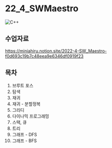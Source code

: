 # 22_4_SWMaestro

![C++](https://img.shields.io/badge/c++-%2300599C.svg?style=for-the-badge&logo=c%2B%2B&logoColor=white)

## 수업자료

<https://miniahiru.notion.site/2022-4-SW_Maestro-f0d693c19b7c48eea9e6346df0919f23>

## 목차

1. 브루트 포스
2. 탐색
3. 재귀
4. 재귀 - 분할정복
5. 그리디
6. 다이나믹 프로그래밍
7. 스택, 큐
8. 트리
9. 그래프 - DFS
10. 그래프 - BFS
